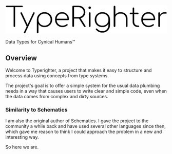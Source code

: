 ![Typerighter](art/logo.png)

Data Types for Cynical Humans™

## Overview

Welcome to Typerighter, a project that makes it easy to structure and process data using concepts from type systems. 

The project's goal is to offer a simple system for the usual data plumbing needs in a way that causes users to write clear and simple code, even when the data comes from complex and dirty sources.

### Similarity to Schematics

I am also the original author of Schematics. I gave the project to the community a while back and have used several other languages since then, which gave me reason to think I could approach the problem in a new and interesting way.

So here we are.
